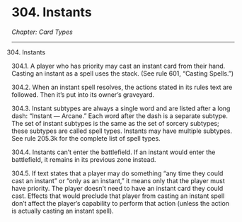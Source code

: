 # 304. Instants

*Chapter: Card Types*

---

304. Instants



304.1. A player who has priority may cast an instant card from their hand. Casting an instant as a spell uses the stack. (See rule 601, “Casting Spells.”)



304.2. When an instant spell resolves, the actions stated in its rules text are followed. Then it’s put into its owner’s graveyard.



304.3. Instant subtypes are always a single word and are listed after a long dash: “Instant — Arcane.” Each word after the dash is a separate subtype. The set of instant subtypes is the same as the set of sorcery subtypes; these subtypes are called spell types. Instants may have multiple subtypes. See rule 205.3k for the complete list of spell types.



304.4. Instants can’t enter the battlefield. If an instant would enter the battlefield, it remains in its previous zone instead.



304.5. If text states that a player may do something “any time they could cast an instant” or “only as an instant,” it means only that the player must have priority. The player doesn’t need to have an instant card they could cast. Effects that would preclude that player from casting an instant spell don’t affect the player’s capability to perform that action (unless the action is actually casting an instant spell).


